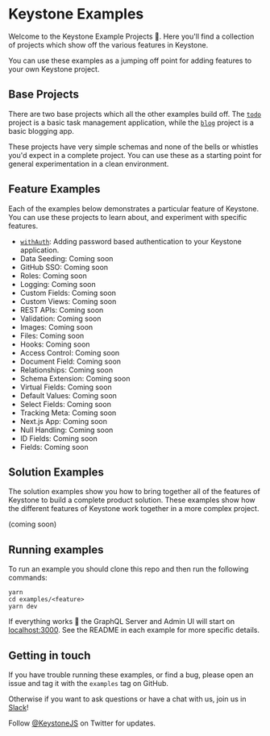 # Keystone Examples

Welcome to the Keystone Example Projects 👋.
Here you'll find a collection of projects which show off the various features in Keystone.

You can use these examples as a jumping off point for adding features to your own Keystone project.

## Base Projects

There are two base projects which all the other examples build off.
The [`todo`](./todo) project is a basic task management application, while the [`blog`](./blog) project is a basic blogging app.

These projects have very simple schemas and none of the bells or whistles you'd expect in a complete project.
You can use these as a starting point for general experimentation in a clean environment.

## Feature Examples

Each of the examples below demonstrates a particular feature of Keystone.
You can use these projects to learn about, and experiment with specific features.

 * [`withAuth`](./with-auth): Adding password based authentication to your Keystone application.
 * Data Seeding: Coming soon
 * GitHub SSO: Coming soon
 * Roles: Coming soon
 * Logging: Coming soon
 * Custom Fields: Coming soon
 * Custom Views: Coming soon
 * REST APIs: Coming soon
 * Validation: Coming soon
 * Images: Coming soon
 * Files: Coming soon
 * Hooks: Coming soon
 * Access Control: Coming soon
 * Document Field: Coming soon
 * Relationships: Coming soon
 * Schema Extension: Coming soon
 * Virtual Fields: Coming soon
 * Default Values: Coming soon
 * Select Fields: Coming soon
 * Tracking Meta: Coming soon
 * Next.js App: Coming soon
 * Null Handling: Coming soon
 * ID Fields: Coming soon
 * Fields: Coming soon


## Solution Examples

The solution examples show you how to bring together all of the features of Keystone to build a complete product solution.
These examples show how the different features of Keystone work together in a more complex project.

(coming soon)

## Running examples

To run an example you should clone this repo and then run the following commands:

```shell
yarn
cd examples/<feature>
yarn dev
```

If everything works 🤞 the GraphQL Server and Admin UI will start on [localhost:3000](http://localhost:3000).
See the README in each example for more specific details.

## Getting in touch

If you have trouble running these examples, or find a bug, please open an issue and tag it with the `examples` tag on GitHub.

Otherwise if you want to ask questions or have a chat with us, join us in [Slack](http://slack.keystonejs.com/)!

Follow [@KeystoneJS](https://twitter.com/keystonejs) on Twitter for updates.

